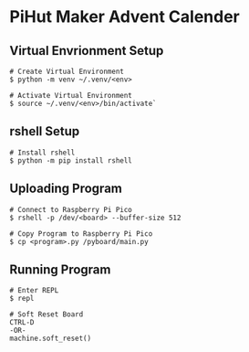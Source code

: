 # PiHut Maker Advent Calender

## Virtual Envrionment Setup        
    # Create Virtual Environment
    $ python -m venv ~/.venv/<env>      
    
    # Activate Virtual Environment
    $ source ~/.venv/<env>/bin/activate` 

## rshell Setup                        
    # Install rshell
    $ python -m pip install rshell             

## Uploading Program
    # Connect to Raspberry Pi Pico
    $ rshell -p /dev/<board> --buffer-size 512
    
    # Copy Program to Raspberry Pi Pico
    $ cp <program>.py /pyboard/main.py
    
## Running Program
    # Enter REPL
    $ repl
    
    # Soft Reset Board
    CTRL-D
    -OR-
    machine.soft_reset()
